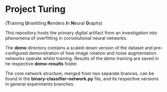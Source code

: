 # Project Turing
(**T**raining **U**nsettling **R**enders **I**n **N**eural **G**raphs)

This repository hosts the primary digital artifact from an investigation into phenomena of overfitting in convolutional neural networks.

The **demo** directory contains a scaled-down version of the dataset and pre-configured demonstration of how image rotation and noise augmentation networks operate whilst training.
Results of the demo training are saved in he respective **demo-results** folder.

The core network structure, merged from two separate brances, can be found in the **binary-classifier-network.py** file, and its respective versions in general experiments branches.


